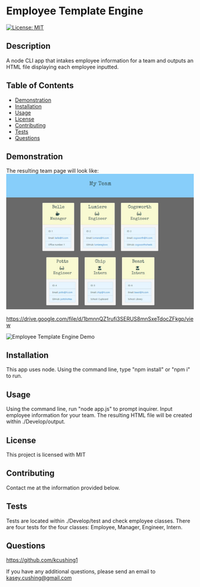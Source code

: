 # Employee Template Engine

[![License: MIT](https://img.shields.io/badge/License-MIT-yellow.svg)](https://opensource.org/licenses/MIT)

## Description

A node CLI app that intakes employee information for a team and outputs an HTML file displaying each employee inputted.

## Table of Contents

- [Demonstration](#demonstration)
- [Installation](#installation)
- [Usage](#usage)
- [License](#license)
- [Contributing](#contributing)
- [Tests](#tests)
- [Questions](#questions)

## Demonstration

The resulting team page will look like:
![Team Page Generated](./Assets/team-generated.JPG)

https://drive.google.com/file/d/1bmnnQZ1rufi3SERUS8mnSxeTdocZFkgp/view

![Employee Template Engine Demo](./Assets/Employee-Template-Generator-Demo.GIF)

## Installation

This app uses node. Using the command line, type "npm install" or "npm i" to run.

## Usage

Using the command line, run "node app.js" to prompt inquirer. Input employee information for your team. The resulting HTML file will be created within ./Develop/output.

## License

This project is licensed with MIT

## Contributing

Contact me at the information provided below.

## Tests

Tests are located within ./Develop/test and check employee classes. There are four tests for the four classes: Employee, Manager, Engineer, Intern.

## Questions

https://github.com/kcushing1

If you have any additional questions, please send an email to kasey.cushing@gmail.com

